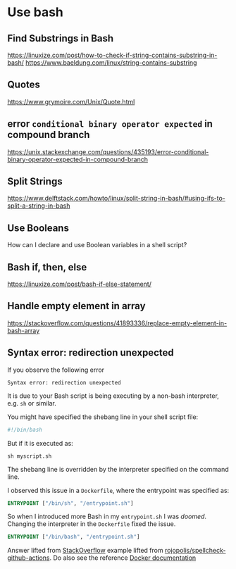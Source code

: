 # Use bash

## Find Substrings in Bash

https://linuxize.com/post/how-to-check-if-string-contains-substring-in-bash/
https://www.baeldung.com/linux/string-contains-substring

## Quotes

https://www.grymoire.com/Unix/Quote.html

## error `conditional binary operator expected` in compound branch

https://unix.stackexchange.com/questions/435193/error-conditional-binary-operator-expected-in-compound-branch

## Split Strings

https://www.delftstack.com/howto/linux/split-string-in-bash/#using-ifs-to-split-a-string-in-bash

## Use Booleans

How can I declare and use Boolean variables in a shell script?

## Bash if, then, else

https://linuxize.com/post/bash-if-else-statement/

## Handle empty element in array

https://stackoverflow.com/questions/41893336/replace-empty-element-in-bash-array

## Syntax error: redirection unexpected

If you observe the following error

```text
Syntax error: redirection unexpected
```

It is due to your Bash script is being executing by a non-bash interpreter, e.g. `sh` or similar.

You might have specified the shebang line in your shell script file:

```bash
#!/bin/bash
```

But if it is executed as:

```shell
sh myscript.sh
```

The shebang line is overridden by the interpreter specified on the command line.

I observed this issue in a `Dockerfile`, where the entrypoint was specified as:

```Dockerfile
ENTRYPOINT ["/bin/sh", "/entrypoint.sh"]
```

So when I introduced more Bash in my `entrypoint.sh` I was _doomed_. Changing the interpreter in the `Dockerfile` fixed the issue.

```Dockerfile
ENTRYPOINT ["/bin/bash", "/entrypoint.sh"]
```

Answer lifted from [StackOverflow][UNEXPECTEDREDIRECTION] example lifted from [rojopolis/spellcheck-github-actions](https://github.com/rojopolis/spellcheck-github-actions/pull/90/commits/8ca7b25b91365f1bc1eb572cdd6b11e429d6edd4). Do also see the reference [Docker documentation][DOCKER]

[UNEXPECTEDREDIRECTION]: https://stackoverflow.com/questions/2462317/bash-syntax-error-redirection-unexpected
[DOCKER]: https://docs.docker.com/engine/reference/builder/#entrypoint